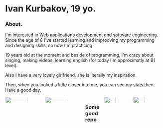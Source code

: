 # Ivan Kurbakov, 19 yo.

### About.

I'm interested in Web applications development and software engineering. Since the age of 8 I've started learning and improoving my programming and designing skills, so now I'm practicing.

19 years old at the moment and beside of programming, I'm crazy about singing, making videos, learning english (for today I'm approximatly at B1 level).

Also I have a very lovely girlfriend, she is literally my inspiration.

Then, when you looked a little closer into me, you can see my stats then. Have a good day.

<div style="display:flex; width: 100%;">
  <img style="width:55%;" src="https://github-readme-stats.vercel.app/api?username=tayowrld&show_icons=true&theme=onedark"/>
  <img style="width:55%;" src="https://github-readme-stats.vercel.app/api/top-langs/?username=tayowrld&theme=onedark"/>

  ### Some good repo
  <img style="width:40%;" src="https://github-readme-stats.vercel.app/api/pin/?username=tayowrld&show_owner=true&repo=omarchi-mac-menu&theme=onedark"/>
  <img style="width:40%;" src="https://github-readme-stats.vercel.app/api/pin/?username=tayowrld&show_owner=true&repo=wrld-logout&theme=onedark"/>
</div>
